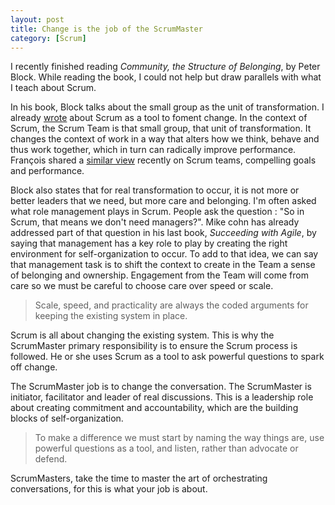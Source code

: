 ```yaml
---
layout: post
title: Change is the job of the ScrumMaster
category: [Scrum]
---
```


I recently finished reading _Community, the Structure of Belonging_, by Peter Block. While reading the book, I could not help but draw parallels with what I teach about Scrum.

In his book, Block talks about the small group as the unit of transformation. I already [wrote](/2010/06/07/scrum-is-not-about-project-management.html) about Scrum as a tool to foment change. In the context of Scrum, the Scrum Team is that small group, that unit of transformation. It changes the context of work in a way that alters how we think, behave and thus work together, which in turn can radically improve performance. François shared a [similar view](http://urbanturtle.com/blog/2010/06/14/sprints-and-compelling-goals/) recently on Scrum teams, compelling goals and performance.

Block also states that for real transformation to occur, it is not more or better leaders that we need, but more care and belonging. I'm often asked what role management plays in Scrum. People ask the question : "So in Scrum, that means we don't need managers?". Mike cohn has already addressed part of that question in his last book, _Succeeding with Agile_, by saying that management has a key role to play by creating the right environment for self-organization to occur. To add to that idea, we can say that management task is to shift the context to create in the Team a sense of belonging and ownership. Engagement from the Team will come from care so we must be careful to choose care over speed or scale. 

> Scale, speed, and practicality are always the coded arguments for keeping the existing system in place.

Scrum is all about changing the existing system. This is why the ScrumMaster primary responsibility is to ensure the Scrum process is followed. He or she uses Scrum as a tool to ask powerful questions to spark off change.

The ScrumMaster job is to change the conversation. The ScrumMaster is initiator, facilitator and leader of real discussions. This is a leadership role about creating commitment and accountability, which are the building blocks of self-organization. 

> To make a difference we must start by naming the way things are, use powerful questions as a tool, and listen, rather than advocate or defend.

ScrumMasters, take the time to master the art of orchestrating conversations, for this is what your job is about.






